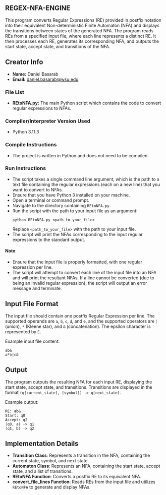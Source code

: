 ## REGEX-NFA-ENGINE
This program converts Regular Expressions (RE) provided in postfix notation into their equivalent Non-deterministic Finite Automaton (NFA) and displays the transitions between states of the generated NFA. The program reads REs from a specified input file, where each line represents a distinct RE. It then processes each RE, generates its corresponding NFA, and outputs the start state, accept state, and transitions of the NFA.

## Creator Info
- **Name:** Daniel Basarab
- **Email:** daniel.basarab@wsu.edu


### File List
- **REtoNFA.py:** The main Python script which contains the code to convert regular expressions to NFAs.

### Compiler/Interpreter Version Used
- Python 3.11.3

### Compile Instructions
- The project is written in Python and does not need to be compiled. 

### Run Instructions
- The script takes a single command line argument, which is the path to a text file containing the regular expressions (each on a new line) that you want to convert to NFAs.
- Ensure that you have Python 3 installed on your machine.
- Open a terminal or command prompt.
- Navigate to the directory containing `REtoNFA.py`.
- Run the script with the path to your input file as an argument:
  ```
  python REtoNFA.py <path_to_your_file>
  ```
  Replace `<path_to_your_file>` with the path to your input file.
- The script will print the NFAs corresponding to the input regular expressions to the standard output.

#### Note
- Ensure that the input file is properly formatted, with one regular expression per line.
- The script will attempt to convert each line of the input file into an NFA and will print the resultant NFAs. If a line cannot be converted (due to being an invalid regular expression), the script will output an error message and terminate.

## Input File Format
The input file should contain one postfix Regular Expression per line. The supported operands are `a`, `b`, `c`, `d`, and `e`, and the supported operators are `|` (union), `*` (Kleene star), and `&` (concatenation). The epsilon character is represented by `E`.

Example input file content:
```
ab&
a*b|c&
```

## Output
The program outputs the resulting NFA for each input RE, displaying the start state, accept state, and transitions. Transitions are displayed in the format `(q[current_state], [symbol]) -> q[next_state]`.

Example output:
```
RE: ab&
Start: q0
Accept: q2
(q0, a) -> q1
(q1, b) -> q2
```

## Implementation Details
- **Transition Class**: Represents a transition in the NFA, containing the current state, symbol, and next state.
- **Automaton Class**: Represents an NFA, containing the start state, accept state, and a list of transitions.
- **REtoNFA Function**: Converts a postfix RE to its equivalent NFA.
- **convert_file_lines Function**: Reads REs from the input file and utilizes `REtoNFA` to generate and display NFAs.

